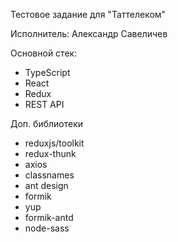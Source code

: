 Тестовое задание для "Таттелеком"

Исполнитель:
Александр Савеличев

Основной стек:
- TypeScript
- React
- Redux
- REST API

Доп. библиотеки
- reduxjs/toolkit
- redux-thunk
- axios
- classnames
- ant design
- formik
- yup
- formik-antd
- node-sass


    

